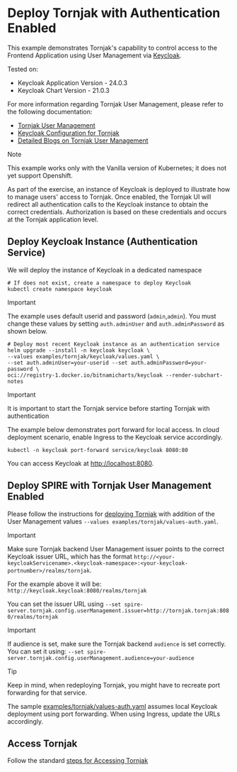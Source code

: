 # Deploy Tornjak with Authentication Enabled

This example demonstrates Tornjak's capability to control access to the Frontend Application using
User Management via [Keycloak](https://www.keycloak.org/).

Tested on:

- Keycloak Application Version - 24.0.3
- Keycloak Chart Version - 21.0.3

For more information regarding Tornjak User Management, please refer to the following documentation:

- [Tornjak User Management](https://github.com/spiffe/tornjak/blob/main/docs/user-management.md)
- [Keycloak Configuration for Tornjak](https://github.com/spiffe/tornjak/blob/main/docs/keycloak-configuration.md)
- [Detailed Blogs on Tornjak User Management](https://github.com/spiffe/tornjak/blob/main/docs/blogs.md)

> [!NOTE]
> This example works only with the Vanilla version of Kubernetes; it does not yet support Openshift.

As part of the exercise, an instance of Keycloak is deployed to illustrate how to manage users' access to Tornjak.
Once enabled, the Tornjak UI will redirect all authentication calls to the Keycloak instance to obtain the
correct credentials. Authorization is based on these credentials and occurs at the Tornjak application level.

## Deploy Keycloak Instance (Authentication Service)

We will deploy the instance of Keycloak in a dedicated namespace

```shell
# If does not exist, create a namespace to deploy Keycloak
kubectl create namespace keycloak
```

> [!IMPORTANT]
> The example uses default userid and password (`admin`,`admin`). You must change these values
> by setting `auth.adminUser` and `auth.adminPassword` as shown below.

```shell
# Deploy most recent Keycloak instance as an authentication service
helm upgrade --install -n keycloak keycloak \
--values examples/tornjak/keycloak/values.yaml \
--set auth.adminUser=your-userid --set auth.adminPassword=your-password \
oci://registry-1.docker.io/bitnamicharts/keycloak --render-subchart-notes
```

> [!IMPORTANT]
> It is important to start the Tornjak service before starting Tornjak with authentication

The example below demonstrates port forward for local access. In cloud deployment scenario,
enable Ingress to the Keycloak service accordingly.

```shell
kubectl -n keycloak port-forward service/keycloak 8080:80
```

You can access Keycloak at [http://localhost:8080](http://localhost:8080).

## Deploy SPIRE with Tornjak User Management Enabled

Please follow the instructions for [deploying Tornjak](../README.md)
with addition of the User Management values `--values examples/tornjak/values-auth.yaml`.

> [!IMPORTANT]
> Make sure Tornjak backend User Management issuer points to the correct Keycloak issuer URL, which has the format
> `http://<your-keycloakServicename>.<keycloak-namespace>:<your-keycloak-portnumber>/realms/tornjak`.
>
> For the example above it will be: `http://keycloak.keycloak:8080/realms/tornjak`
>
> You can set the issuer URL using `--set spire-server.tornjak.config.userManagement.issuer=http://tornjak.tornjak:8080/realms/tornjak`

> [!IMPORTANT]
> If audience is set, make sure the Tornjak backend `audience` is set correctly. You can set it using:
> `--set spire-server.tornjak.config.userManagement.audience=your-audience`

> [!TIP]
> Keep in mind, when redeploying Tornjak, you might have to recreate port forwarding for that service.

The sample [examples/tornjak/values-auth.yaml](../values-auth.yaml) assumes local
Keycloak deployment using port forwarding. When using Ingress, update the URLs accordingly.

## Access Tornjak

Follow the standard [steps for Accessing Tornjak](../README.md)
